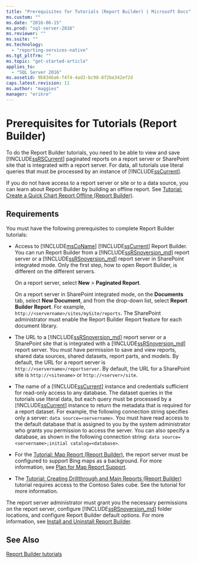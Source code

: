 ```yaml
---
title: "Prerequisites for Tutorials (Report Builder) | Microsoft Docs"
ms.custom: ""
ms.date: "2016-06-15"
ms.prod: "sql-server-2016"
ms.reviewer: ""
ms.suite: ""
ms.technology: 
  - "reporting-services-native"
ms.tgt_pltfrm: ""
ms.topic: "get-started-article"
applies_to: 
  - "SQL Server 2016"
ms.assetid: 9b8346a6-f4f4-4ad3-bc98-8f2be342ef2d
caps.latest.revision: 11
ms.author: "maggies"
manager: "erikre"
---
```

# Prerequisites for Tutorials (Report Builder)
To do the Report Builder tutorials, you need to be able to view and save [!INCLUDE[ssRSCurrent](../../reporting-services/includes/ssrscurrent-md.md)] paginated reports on a report server or SharePoint site that is integrated with a report server. For data, all tutorials use literal queries that must be processed by an instance of [!INCLUDE[ssCurrent](../../advanced-analytics/r-services/includes/sscurrent-md.md)].  
  
If you do not have access to a report server or site or to a data source, you can learn about Report Builder by building an offline report. See [Tutorial: Create a Quick Chart Report Offline &#40;Report Builder&#41;](../../reporting-services/report-builder/tutorial-create-a-quick-chart-report-offline-report-builder.md).  
  
## Requirements  
You must have the following prerequisites to complete Report Builder tutorials:  
  
-   Access to [!INCLUDE[msCoName](../../advanced-analytics/r-services/tutorials/includes/msconame-md.md)] [!INCLUDE[ssCurrent](../../advanced-analytics/r-services/includes/sscurrent-md.md)] Report Builder. You can run Report Builder from a [!INCLUDE[ssRSnoversion_md](../../advanced-analytics/r-services/includes/ssrsnoversion-md.md)] report server or a [!INCLUDE[ssRSnoversion_md](../../advanced-analytics/r-services/includes/ssrsnoversion-md.md)] report server in SharePoint integrated mode. Only the first step, how to open Report Builder, is different on the different servers.  
  
    On a report server, select **New** > **Paginated Report**.
  
    On a report server in SharePoint integrated mode, on the **Documents** tab, select **New Document**, and from the drop-down list, select **Report Builder Report**. For example, `http://<servername>/sites/mySite/reports`. The SharePoint administrator must enable the Report Builder Report feature for each document library.  
  
-   The URL to a [!INCLUDE[ssRSnoversion_md](../../advanced-analytics/r-services/includes/ssrsnoversion-md.md)] report server or a SharePoint site that is integrated with a [!INCLUDE[ssRSnoversion_md](../../advanced-analytics/r-services/includes/ssrsnoversion-md.md)] report server. You must have permission to save and view reports, shared data sources, shared datasets, report parts, and models. By default, the URL for a report server is `http://<servername>/reportserver`. By default, the URL for a SharePoint site is `http://<sitename>` or `http://<server>/site`.  
  
-   The name of a [!INCLUDE[ssCurrent](../../advanced-analytics/r-services/includes/sscurrent-md.md)] instance and credentials sufficient for read-only access to any database. The dataset queries in the tutorials use literal data, but each query must be processed by a [!INCLUDE[ssCurrent](../../advanced-analytics/r-services/includes/sscurrent-md.md)] instance to return the metadata that is required for a report dataset. For example, the following connection string specifies only a server: `data source=<servername>`. You must have read access to the default database that is assigned to you by the system administrator who grants you permission to access the server. You can also specify a database, as shown in the following connection string: `data source=<servername>;initial catalog=<database>`.  
  
-   For the [Tutorial: Map Report (Report Builder)](Tutorial:%20Map%20Report%20\(Report%20Builder\).md), the report server must be configured to support Bing maps as a background. For more information, see [Plan for Map Report Support](http://msdn.microsoft.com/en-us/5ddc97a7-7ee5-475d-bc49-3b814dce7e19).   

-   The [Tutorial: Creating Drillthrough and Main Reports (Report Builder)](Tutorial:%20Creating%20Drillthrough%20and%20Main%20Reports%20\(Report%20Builder\).md) tutorial requires access to the Contoso Sales cube. See the tutorial for more information. 
  
The report server administrator must grant you the necessary permissions on the report server, configure [!INCLUDE[ssRSnoversion_md](../../advanced-analytics/r-services/includes/ssrsnoversion-md.md)] folder locations, and configure Report Builder default options. For more information, see [Install and Uninstall Report Builder](http://msdn.microsoft.com/library/2c9a5814-17bf-4947-8fb3-6269e7caa416).  
  
## See Also  
[Report Builder tutorials](../../reporting-services/tutorials/report-builder-tutorials.md)  
  
